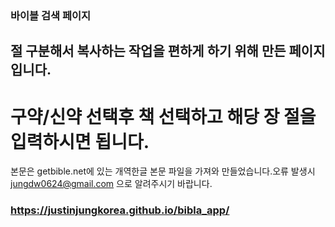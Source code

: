 
### 바이블 검색 페이지 
## 절 구분해서 복사하는 작업을 편하게 하기 위해 만든 페이지 입니다. 
# 구약/신약 선택후 책 선택하고 해당 장 절을 입력하시면 됩니다. 

본문은 getbible.net에 있는 개역한글 본문 파일을 가져와 만들었습니다.오류 발생시 jungdw0624@gmail.com 으로 알려주시기 바랍니다.

### https://justinjungkorea.github.io/bibla_app/